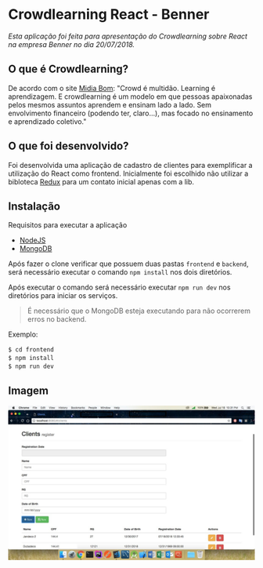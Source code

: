 # Crowdlearning React - Benner

*Esta aplicação foi feita para apresentação do Crowdlearning sobre React na empresa Benner no dia 20/07/2018.*


## O que é Crowdlearning?
De acordo com o site  [Midia Bom](http://midiaboom.com.br/empreendedorismo/voce-sabe-o-que-e-crowdlearning/):
"Crowd é multidão. Learning é aprendizagem. E crowdlearning é um modelo em que pessoas apaixonadas pelos mesmos assuntos aprendem e ensinam lado a lado. Sem envolvimento financeiro (podendo ter, claro…), mas focado no ensinamento e aprendizado coletivo."

## O que foi desenvolvido?
Foi desenvolvida uma aplicação de cadastro de clientes para exemplificar a utilização do React como frontend. Inicialmente foi escolhido não utilizar a bibloteca [Redux](https://redux.js.org/) para um contato inicial apenas com a lib.


## Instalação
Requisitos para executar a aplicação
- [NodeJS](https://nodejs.org/en/)
- [MongoDB](https://www.mongodb.com/)

Após fazer o clone verificar que possuem duas pastas `frontend` e `backend`, 
será necessário executar o comando `npm install` nos dois diretórios.

Após executar o comando será necessário executar `npm run dev` nos diretórios para iniciar os serviços.

> É necessário que o MongoDB esteja executando para não ocorrerem erros no backend.

Exemplo:
```sh
$ cd frontend
$ npm install
$ npm run dev
```

## Imagem
[![](https://github.com/JandersonConstantino/crowdlearning-react-benner/blob/master/images/screen.jpg?raw=true)]()
